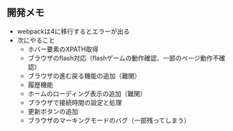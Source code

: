## 開発メモ
  * webpackは4に移行するとエラーが出る
  * 次にやること
    * ホバー要素のXPATH取得
    * ブラウザのflash対応（flashゲームの動作確認、一部のページ動作不確認）
    * ブラウザの進む戻る機能の追加（難関）
    * 履歴機能
    * ホームのローディング表示の追加（難関）
    * ブラウザで接続時間の設定と処理
    * 更新ボタンの追加
    * ブラウザのマーキングモードのバグ（一部残ってしまう）
